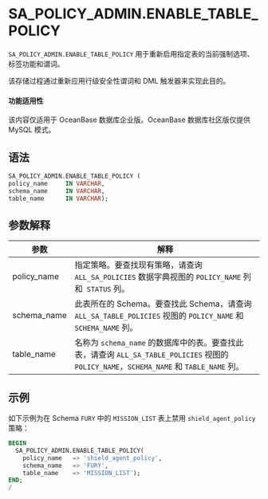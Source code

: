 SA_POLICY_ADMIN.ENABLE_TABLE_POLICY 
========================================================

`SA_POLICY_ADMIN.ENABLE_TABLE_POLICY` 用于重新启用指定表的当前强制选项、标签功能和谓词。

该存储过程通过重新应用行级安全性谓词和 DML 触发器来实现此目的。

  <main id="notice" >
    <h4>功能适用性</h4>
    <p>该内容仅适用于 OceanBase 数据库企业版。OceanBase 数据库社区版仅提供 MySQL 模式。</p>
  </main>

语法 
-----------

```sql
SA_POLICY_ADMIN.ENABLE_TABLE_POLICY (
policy_name     IN VARCHAR,
schema_name     IN VARCHAR,
table_name      IN VARCHAR);
```



参数解释 
-------------



|   **参数**    |                                                  **解释**                                                   |
|-------------|-----------------------------------------------------------------------------------------------------------|
| policy_name | 指定策略。要查找现有策略，请查询 `ALL_SA_POLICIES` 数据字典视图的 `POLICY_NAME` 列和` STATUS` 列。                                     |
| schema_name | 此表所在的 Schema。要查找此 Schema，请查询 `ALL_SA_TABLE_POLICIES` 视图的 `POLICY_NAME` 和 `SCHEMA_NAME` 列。                   |
| table_name  | 名称为 `schema_name` 的数据库中的表。要查找此表，请查询 `ALL_SA_TABLE_POLICIES` 视图的 `POLICY_NAME`，`SCHEMA_NAME` 和 `TABLE_NAME` 列。 |



示例 
-----------

如下示例为在 Schema `FURY` 中的 `MISSION_LIST` 表上禁用 `shield_agent_policy` 策略：

```sql
BEGIN 
  SA_POLICY_ADMIN.ENABLE_TABLE_POLICY(
    policy_name   => 'shield_agent_policy',
    schema_name   => 'FURY',
    table_name    => 'MISSION_LIST');
END;
/
```
